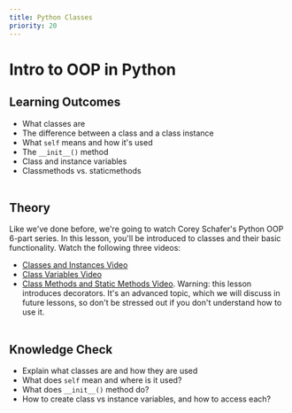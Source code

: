 ```yaml
---
title: Python Classes
priority: 20
---
```


# Intro to OOP in Python

## Learning Outcomes

- What classes are
- The difference between a class and a class instance
- What `self` means and how it's used
- The `__init__()` method
- Class and instance variables
- Classmethods vs. staticmethods
  <br><br>

## Theory

Like we've done before, we're going to watch Corey Schafer's Python OOP 6-part series. In this lesson, you'll be introduced to classes and their basic functionality. Watch the following three videos:

- [Classes and Instances Video](https://www.youtube.com/watch?v=ZDa-Z5JzLYM)
- [Class Variables Video](https://www.youtube.com/watch?v=BJ-VvGyQxho)
- [Class Methods and Static Methods Video](https://www.youtube.com/watch?v=rq8cL2XMM5M). Warning: this lesson introduces decorators. It's an advanced topic, which we will discuss in future lessons, so don't be stressed out if you don't understand how to use it.
  <br><br>

## Knowledge Check

- Explain what classes are and how they are used
- What does `self` mean and where is it used?
- What does `__init__()` method do?
- How to create class vs instance variables, and how to access each?
  <br><br>
